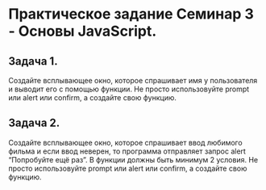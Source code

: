 # Практическое задание Семинар 3 - Основы JavaScript.

## Задача 1. 
Создайте всплывающее окно, которое спрашивает имя у пользователя и выводит его с помощью функции.
Не просто использовуйте prompt или alert или confirm, а создайте свою функцию.

## Задача 2. 
Создайте всплывающее окно, которое спрашивает ввод любимого фильма и если ввод неверен, то программа отправляет запрос alert “Попробуйте ещё раз”. В функции должны быть минимум 2 условия. Не просто использовуйте prompt или alert или confirm, а создайте свою функцию.
